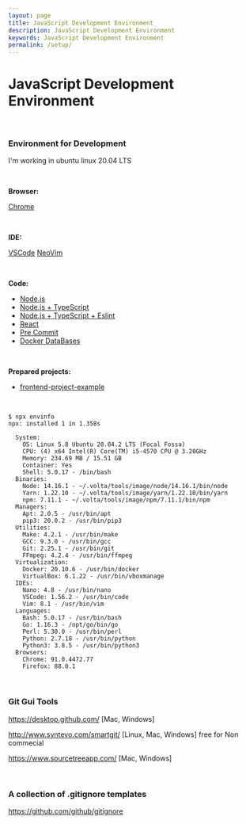 ```yaml
---
layout: page
title: JavaScript Development Environment
description: JavaScript Development Environment
keywords: JavaScript Development Environment
permalink: /setup/
---
```


# JavaScript Development Environment

<br/>

### Environment for Development

I'm working in ubuntu linux 20.04 LTS

<br/>

**Browser:**

<a href="/setup/browser/chrome/">Chrome</a>

<br/>

**IDE:**

<a href="/setup/ide/vscode/">VSCode</a>
<a href="/setup/ide/neovim/">NeoVim</a>

<br/>

**Code:**

- <a href="/setup/nodejs/">Node.js</a>
- <a href="/setup/nodejs/typescript/">Node.js + TypeScript</a>
- <a href="/setup/nodejs/typescript/eslint/">Node.js + TypeScript + Eslint</a>
- <a href="/setup/react/">React</a>
- <a href="/setup/pre-commit/">Pre Commit</a>
- <a href="/tools/containers/docker/setup/db/">Docker DataBases</a>

<br/>

**Prepared projects:**

- <a href="https://github.com/alexey-goloburdin/frontend-project-example">frontend-project-example</a>

<br/>

```
$ npx envinfo
npx: installed 1 in 1.358s

  System:
    OS: Linux 5.8 Ubuntu 20.04.2 LTS (Focal Fossa)
    CPU: (4) x64 Intel(R) Core(TM) i5-4570 CPU @ 3.20GHz
    Memory: 234.69 MB / 15.51 GB
    Container: Yes
    Shell: 5.0.17 - /bin/bash
  Binaries:
    Node: 14.16.1 - ~/.volta/tools/image/node/14.16.1/bin/node
    Yarn: 1.22.10 - ~/.volta/tools/image/yarn/1.22.10/bin/yarn
    npm: 7.11.1 - ~/.volta/tools/image/npm/7.11.1/bin/npm
  Managers:
    Apt: 2.0.5 - /usr/bin/apt
    pip3: 20.0.2 - /usr/bin/pip3
  Utilities:
    Make: 4.2.1 - /usr/bin/make
    GCC: 9.3.0 - /usr/bin/gcc
    Git: 2.25.1 - /usr/bin/git
    FFmpeg: 4.2.4 - /usr/bin/ffmpeg
  Virtualization:
    Docker: 20.10.6 - /usr/bin/docker
    VirtualBox: 6.1.22 - /usr/bin/vboxmanage
  IDEs:
    Nano: 4.8 - /usr/bin/nano
    VSCode: 1.56.2 - /usr/bin/code
    Vim: 8.1 - /usr/bin/vim
  Languages:
    Bash: 5.0.17 - /usr/bin/bash
    Go: 1.16.3 - /opt/go/bin/go
    Perl: 5.30.0 - /usr/bin/perl
    Python: 2.7.18 - /usr/bin/python
    Python3: 3.8.5 - /usr/bin/python3
  Browsers:
    Chrome: 91.0.4472.77
    Firefox: 88.0.1
```

<br/>

### Git Gui Tools

https://desktop.github.com/ [Mac, Windows]

http://www.syntevo.com/smartgit/ [Linux, Mac, Windows] free for Non commecial

https://www.sourcetreeapp.com/ [Mac, Windows]

<br/>

### A collection of .gitignore templates

https://github.com/github/gitignore
